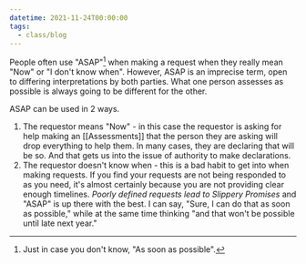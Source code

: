```yaml
---
datetime: 2021-11-24T00:00:00
tags:
  - class/blog
---
```

People often use "ASAP"[^1] when making a request when they really mean "Now" or "I don't know when". However, ASAP is an imprecise term, open to differing interpretations by both parties. What one person assesses as possible is always going to be different for the other.

ASAP can be used in 2 ways.

1. The requestor means "Now" - in this case the requestor is asking for help making an [[Assessments]] that the person they are asking will drop everything to help them. In many cases, they are declaring that will be so. And that gets us into the issue of authority to make declarations.
2. The requestor doesn't know when - this is a bad habit to get into when making requests. If you find your requests are not being responded to as you need, it's almost certainly because you are not providing clear enough timelines. _Poorly defined requests lead to Slippery Promises_ and "ASAP" is up there with the best. I can say, "Sure, I can do that as soon as possible," while at the same time thinking "and that won't be possible until late next year."

[^1]: Just in case you don't know, "As soon as possible".